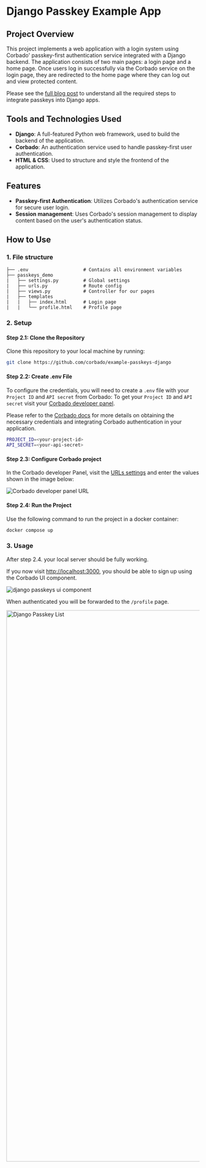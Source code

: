 # Django Passkey Example App

## Project Overview

This project implements a web application with a login system using Corbado' passkey-first authentication service
integrated with a Django backend. The application consists of two main pages: a login page and a home page. Once users
log in successfully via the Corbado service on the login page, they are redirected to the home page where they can log
out and view protected content.

Please see the [full blog post](https://www.corbado.com/blog/django-passkeys) to understand all the required steps to integrate passkeys into Django apps.

## Tools and Technologies Used

- **Django**: A full-featured Python web framework, used to build the backend of the application.
- **Corbado**: An authentication service used to handle passkey-first user authentication.
- **HTML & CSS**: Used to structure and style the frontend of the application.

## Features

- **Passkey-first Authentication**: Utilizes Corbado's authentication service for secure user login.
- **Session management**: Uses Corbado's session management to display content based on the user's authentication status.

## How to Use

### 1. File structure
```
├── .env                    # Contains all environment variables
├── passkeys_demo
|   ├── settings.py         # Global settings
|   ├── urls.py             # Route config
|   ├── views.py            # Controller for our pages
|   ├── templates
|   |   ├── index.html      # Login page
|   |   └── profile.html    # Profile page
```

### 2. Setup
#### Step 2.1: Clone the Repository

Clone this repository to your local machine by running:

```sh
git clone https://github.com/corbado/example-passkeys-django
```

#### Step 2.2: Create .env File

To configure the credentials, you will need to create a `.env` file with your `Project ID` and `API secret` from Corbado:
To get your `Project ID` and `API secret` visit your [Corbado developer panel](https://app.corbado.com/?technology=passkeys&framework=Django#signup-init).

Please refer to the [Corbado docs](https://docs.corbado.com/overview/welcome) for more details on obtaining the
necessary credentials and integrating Corbado authentication in your application.

```sh
PROJECT_ID=<your-project-id>
API_SECRET=<your-api-secret>
```

#### Step 2.3: Configure Corbado project

In the Corbado developer Panel, visit the [URLs settings](https://app.corbado.com/app/settings/general/urls) and enter the values shown in the image below:

![Corbado developer panel URL](https://github.com/user-attachments/assets/533857f6-cd2f-42fe-b72b-c4b0277f8300)


#### Step 2.4: Run the Project

Use the following command to run the project in a docker container:

```sh
docker compose up
```

### 3. Usage

After step 2.4. your local server should be fully working.

If you now visit [http://localhost:3000](http://localhost:3000), you should be able to sign up using the Corbado UI component.

![django passkeys ui component](https://github.com/user-attachments/assets/8d894ba6-17b7-4769-b5ff-3dd9ec5b648a)


When authenticated you will be forwarded to the `/profile` page.

<img width="1435" alt="Django Passkey List" src="https://github.com/user-attachments/assets/3d67f3db-205c-455e-99f6-31ddb63171a3">




